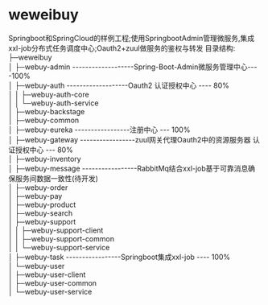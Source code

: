 # weweibuy
Springboot和SpringCloud的样例工程;使用SpringbootAdmin管理微服务,集成xxl-job分布式任务调度中心;Oauth2+zuul做服务的鉴权与转发
目录结构:  
├─weweibuy  
│  ├─webuy-admin  -------------------Spring-Boot-Admin微服务管理中心----100%  
│  ├─webuy-auth   -------------------Oauth2 认证授权中心 ---- 80%  
│  │  ├─webuy-auth-core  
│  │  └─webuy-auth-service  
│  ├─webuy-backstage  
│  ├─webuy-common  
│  ├─webuy-eureka   -----------------注册中心  --- 100%  
│  ├─webuy-gateway  -----------------zuul网关代理Oauth2中的资源服务器 认证授权中心 --- 80%   
│  ├─webuy-inventory  
│  ├─webuy-message  -----------------RabbitMq结合xxl-job基于可靠消息确保服务间数据一致性(待开发)  
│  ├─webuy-order  
│  ├─webuy-pay  
│  ├─webuy-product  
│  ├─webuy-search  
│  ├─webuy-support  
│  │  ├─webuy-support-client  
│  │  ├─webuy-support-common  
│  │  └─webuy-support-service  
│  ├─webuy-task   -----------------Springboot集成xxl-job ---- 100%  
│  └─webuy-user  
│      ├─webuy-user-client  
│      ├─webuy-user-common  
│      └─webuy-user-service  
